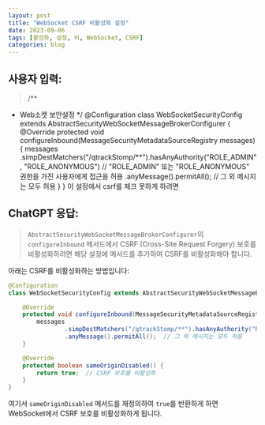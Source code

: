 ```yaml
---
layout: post
title: "WebSocket CSRF 비활성화 설정"
date: 2023-09-06
tags: [활성화, 설정, 비, WebSocket, CSRF]
categories: blog
---
```


## 사용자 입력:
> /**
 * Web소켓 보안설정
 */
@Configuration
class WebSocketSecurityConfig extends AbstractSecurityWebSocketMessageBrokerConfigurer {
    @Override
    protected void configureInbound(MessageSecurityMetadataSourceRegistry messages) {
        messages
                .simpDestMatchers("/qtrackStomp/**").hasAnyAuthority("ROLE_ADMIN", "ROLE_ANONYMOUS")  // "ROLE_ADMIN" 또는 "ROLE_ANONYMOUS" 권한을 가진 사용자에게 접근을 허용
                .anyMessage().permitAll();  // 그 외 메시지는 모두 허용
    }
}
이 설정에서 csrf를 체크 못하게 하려면

## ChatGPT 응답:
> `AbstractSecurityWebSocketMessageBrokerConfigurer`의 `configureInbound` 메서드에서 CSRF (Cross-Site Request Forgery) 보호를 비활성화하려면 해당 설정에 메서드를 추가하여 CSRF를 비활성화해야 합니다.

아래는 CSRF를 비활성화하는 방법입니다:

```java
@Configuration
class WebSocketSecurityConfig extends AbstractSecurityWebSocketMessageBrokerConfigurer {

    @Override
    protected void configureInbound(MessageSecurityMetadataSourceRegistry messages) {
        messages
                .simpDestMatchers("/qtrackStomp/**").hasAnyAuthority("ROLE_ADMIN", "ROLE_ANONYMOUS")  // "ROLE_ADMIN" 또는 "ROLE_ANONYMOUS" 권한을 가진 사용자에게 접근을 허용
                .anyMessage().permitAll();  // 그 외 메시지는 모두 허용
    }

    @Override
    protected boolean sameOriginDisabled() {
        return true;  // CSRF 보호를 비활성화
    }
}
```

여기서 `sameOriginDisabled` 메서드를 재정의하여 `true`를 반환하게 하면 WebSocket에서 CSRF 보호를 비활성화하게 됩니다.

